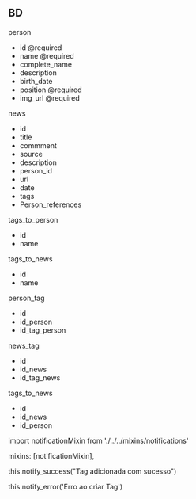 ## BD

person
+ id @required
+ name @required
+ complete_name
+ description
+ birth_date
+ position @required
+ img_url @required

news
+ id
+ title
+ commment
+ source
+ description
+ person_id
+ url
+ date
+ tags
+ Person_references

tags_to_person
+ id
+ name

tags_to_news
+ id
+ name

person_tag
+ id
+ id_person
+ id_tag_person

news_tag
+ id
+ id_news
+ id_tag_news

tags_to_news
+ id
+ id_news
+ id_person


import notificationMixin from './../../mixins/notifications'

mixins: [notificationMixin],

this.notify_success("Tag adicionada com sucesso")

this.notify_error('Erro ao criar Tag')
